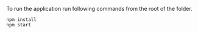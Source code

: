 To run the application
run following commands from the root of the folder.
```
npm install
npm start

```